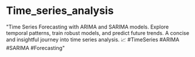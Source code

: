 # Time_series_analysis
"Time Series Forecasting with ARIMA and SARIMA models. Explore temporal patterns, train robust models, and predict future trends. A concise and insightful journey into time series analysis. 📈 #TimeSeries #ARIMA #SARIMA #Forecasting"
